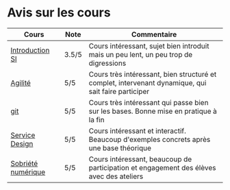 # Avis sur les cours

| Cours | Note | Commentaire |
|-------|------|------------|
| [Introduction SI](/cours/management/si/introduction) | 3.5/5 | Cours intéressant, sujet bien introduit mais un peu lent, un peu trop de digressions |
| [Agilité](/cours/management/agile/introduction) | 5/5 | Cours très intéressant, bien structuré et complet, intervenant dynamique, qui sait faire participer |
| [git](/cours/info/bases/git) | 5/5 | Cours très intéressant qui passe bien sur les bases. Bonne mise en pratique à la fin |
| [Service Design](/cours/gestion_modelisation/ui_ux/service_design) | 5/5 | Cours intéressant et interactif. Beaucoup d'exemples concrets après une base théorique |
| [Sobriété numérique](/cours/management/sobriete/introduction) | 5/5 | Cours intéressant, beaucoup de participation et engagement des élèves avec des ateliers |
